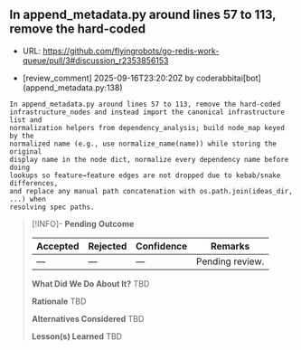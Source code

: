 ## In append_metadata.py around lines 57 to 113, remove the hard-coded

- URL: https://github.com/flyingrobots/go-redis-work-queue/pull/3#discussion_r2353856153

- [review_comment] 2025-09-16T23:20:20Z by coderabbitai[bot] (append_metadata.py:138)

```text
In append_metadata.py around lines 57 to 113, remove the hard-coded
infrastructure_nodes and instead import the canonical infrastructure list and
normalization helpers from dependency_analysis; build node_map keyed by the
normalized name (e.g., use normalize_name(name)) while storing the original
display name in the node dict, normalize every dependency name before doing
lookups so feature→feature edges are not dropped due to kebab/snake differences,
and replace any manual path concatenation with os.path.join(ideas_dir, ...) when
resolving spec paths.
```

> [!INFO]- **Pending**
> **Outcome**
> 
> | Accepted | Rejected | Confidence | Remarks |
> |----------|----------|------------|---------|
> | — | — | — | Pending review. |
>
> **What Did We Do About It?**
> TBD
>
> **Rationale**
> TBD
>
> **Alternatives Considered**
> TBD
>
> **Lesson(s) Learned**
> TBD
